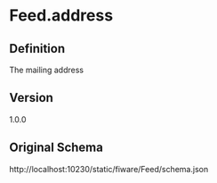 # Feed.address

## Definition
The mailing address

## Version
1.0.0

## Original Schema
http://localhost:10230/static/fiware/Feed/schema.json
